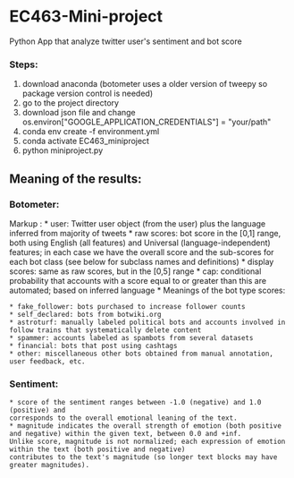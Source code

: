 # EC463-Mini-project
Python App that analyze twitter user's sentiment and bot score

### Steps:
1. download anaconda (botometer uses a older version of tweepy so package version control is needed)
2. go to the project directory
3. download json file and change os.environ["GOOGLE_APPLICATION_CREDENTIALS"] = "your/path"
4. conda env create -f environment.yml
5. conda activate EC463_miniproject
6. python miniproject.py 

## Meaning of the results:

### Botometer: 
Markup : * user: Twitter user object (from the user) plus the language inferred from majority of tweets
            * raw scores: bot score in the [0,1] range, both using English (all features) and Universal (language-independent) features; 
            in each case we have the overall score and the sub-scores for each bot class (see below for subclass names and definitions)
            * display scores: same as raw scores, but in the [0,5] range
            * cap: conditional probability that accounts with a score equal to or greater than this are automated; based on inferred language
            * Meanings of the bot type scores:

    * fake_follower: bots purchased to increase follower counts
    * self_declared: bots from botwiki.org
    * astroturf: manually labeled political bots and accounts involved in follow trains that systematically delete content
    * spammer: accounts labeled as spambots from several datasets
    * financial: bots that post using cashtags
    * other: miscellaneous other bots obtained from manual annotation, user feedback, etc.

### Sentiment:
    * score of the sentiment ranges between -1.0 (negative) and 1.0 (positive) and 
    corresponds to the overall emotional leaning of the text.
    * magnitude indicates the overall strength of emotion (both positive and negative) within the given text, between 0.0 and +inf. 
    Unlike score, magnitude is not normalized; each expression of emotion within the text (both positive and negative) 
    contributes to the text's magnitude (so longer text blocks may have greater magnitudes).
